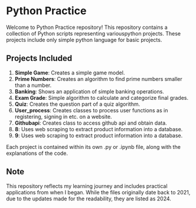 # Python Practice 
Welcome to Python Practice repository! This repository contains a collection of Python scripts representing variouspython projects. These projects include only simple python language for basic projects.

## **Projects Included**
1. **Simple Game**: Creates a simple game model.
2. **Prime Numbers**: Creates an algorithm to find prime numbers smaller than a number.
3. **Banking**: Shows an application of simple banking operations.
4. **Exam Grade**: Simple algorithm to calculate and categorize final grades.
5. **Quiz**: Creates the question part of a quiz algorithm.
6. **User_process**: Creates classes to process user functions as in registering, signing in etc. on a website.
7. **Githubapi**: Creates class to access github api and obtain data.
8. **8**: Uses web scraping to extract product information into a database.
9. **9**: Uses web scraping to extract product information into a database.


Each project is contained within its own .py or .ipynb file, along with the explanations of the code.

## **Note**
This repository reflects my learning journey and includes practical applications from when I began. While the files originally date back to 2021, due to the updates made for the readability, they are listed as 2024.

